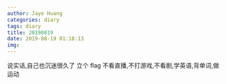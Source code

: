 ```yaml
---
author: Jaye Huang
categories: diary
tags: diary
title: 20190819
date: 2019-08-19 01:18:13
img:
---
```


说实话,自己也沉迷很久了
立个 flag
不看直播,不打游戏,不看剧,学英语,背单词,做运动
